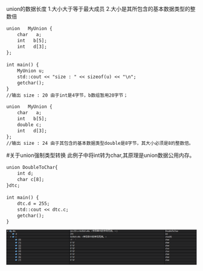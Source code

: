 union的数据长度
1.大小大于等于最大成员
2.大小是其所包含的基本数据类型的整数倍

```
union   MyUnion {
	char   a;   
	int   b[5];     
	int   d[3];
};

int main() {
	MyUnion u;
	std::cout << "size : " << sizeof(u) << "\n";
	getchar();
}
//输出 size : 20 由于int是4字节，b数组暂用20字节；
```

```
union   MyUnion {
	char   a;   
	int   b[5];
	double c;     
	int   d[3];
};
//输出 size : 24 由于其包含的基本数据类型double是8字节，其大小必须是8的整数倍。
```

#关于union强制类型转换
此例子中将int转为char,其原理是union数据公用内存。
```
union DoubleToChar{
	int d;
	char c[8];
}dtc;

int main() {
	dtc.d = 255;
	std::cout << dtc.c;
	getchar();
}
```
![union转换结果](/pic/union_int2char.PNG)